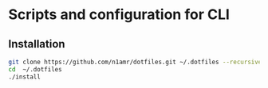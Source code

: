 # Scripts and configuration for CLI

## Installation

```bash
git clone https://github.com/n1amr/dotfiles.git ~/.dotfiles --recursive
cd  ~/.dotfiles
./install
```
